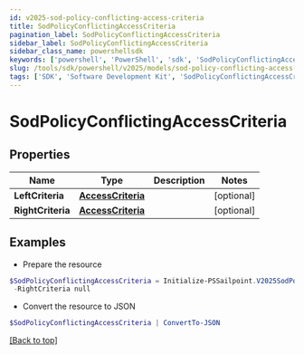 ```yaml
---
id: v2025-sod-policy-conflicting-access-criteria
title: SodPolicyConflictingAccessCriteria
pagination_label: SodPolicyConflictingAccessCriteria
sidebar_label: SodPolicyConflictingAccessCriteria
sidebar_class_name: powershellsdk
keywords: ['powershell', 'PowerShell', 'sdk', 'SodPolicyConflictingAccessCriteria', 'V2025SodPolicyConflictingAccessCriteria'] 
slug: /tools/sdk/powershell/v2025/models/sod-policy-conflicting-access-criteria
tags: ['SDK', 'Software Development Kit', 'SodPolicyConflictingAccessCriteria', 'V2025SodPolicyConflictingAccessCriteria']
---
```



# SodPolicyConflictingAccessCriteria

## Properties

Name | Type | Description | Notes
------------ | ------------- | ------------- | -------------
**LeftCriteria** | [**AccessCriteria**](access-criteria) |  | [optional] 
**RightCriteria** | [**AccessCriteria**](access-criteria) |  | [optional] 

## Examples

- Prepare the resource
```powershell
$SodPolicyConflictingAccessCriteria = Initialize-PSSailpoint.V2025SodPolicyConflictingAccessCriteria  -LeftCriteria null `
 -RightCriteria null
```

- Convert the resource to JSON
```powershell
$SodPolicyConflictingAccessCriteria | ConvertTo-JSON
```


[[Back to top]](#) 


